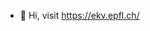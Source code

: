 - 👋 Hi, visit https://ekv.epfl.ch/

<!---
ekv26/ekv26 is a ✨ special ✨ repository because its `README.md` (this file) appears on your GitHub profile.
You can click the Preview link to take a look at your changes.
--->
